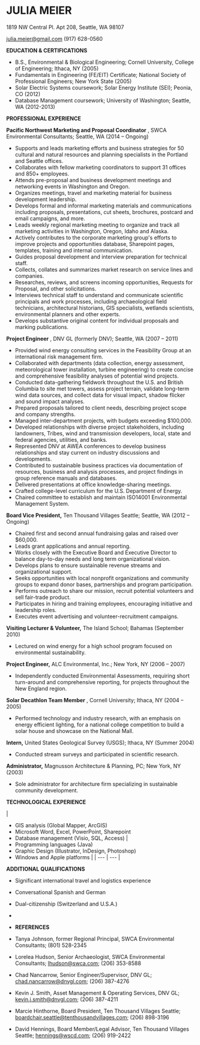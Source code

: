 **JULIA MEIER**
===============

1819 NW Central Pl. Apt 208, Seattle, WA 98107

julia.meier@gmail.com  (917) 628-0560

**EDUCATION &amp; CERTIFICATIONS**

- B.S., Environmental &amp; Biological Engineering; Cornell University, College of Engineering; Ithaca, NY (2005)
- Fundamentals in Engineering (FE/EIT) Certificate; National Society of Professional Engineers; New York State (2005)
- Solar Electric Systems coursework; Solar Energy Institute (SEI); Peonia, CO (2012)
- Database Management coursework; University of Washington; Seattle, WA (2012-2013)

**PROFESSIONAL EXPERIENCE**

**Pacific Northwest Marketing and Proposal Coordinator** , SWCA Environmental Consultants; Seattle, WA (2014 – Ongoing)

- Supports and leads marketing efforts and business strategies for 50 cultural and natural resources and planning specialists in the Portland and Seattle offices.
- Collaborates with fellow marketing coordinators to support 31 offices and 850+ employees.
- Attends pre-proposal and business development meetings and networking events in Washington and Oregon.
- Organizes meetings, travel and marketing material for business development leadership.
- Develops formal and informal marketing materials and communications including proposals, presentations, cut sheets, brochures, postcard and email campaigns, and more.
- Leads weekly regional marketing meeting to organize and track all marketing activities in Washington, Oregon, Idaho and Alaska.
- Actively contributes to the corporate marketing group&#39;s efforts to improve projects and opportunities database, Sharepoint pages, templates, training and internal communication.
- Guides proposal development and interview preparation for technical staff.
- Collects, collates and summarizes market research on service lines and companies.
- Researches, reviews, and screens incoming opportunities, Requests for Proposal, and other solicitations.
- Interviews technical staff to understand and communicate scientific principals and work processes, including archaeological field technicians, architectural historians, GIS specialists, wetlands scientists, environmental planners and other experts.
- Develops substantive original content for individual proposals and marking publications.

**Project Engineer** , DNV GL (formerly DNV); Seattle, WA (2007 – 2011)

- Provided wind energy consulting services in the Feasibility Group at an international risk management firm.
- Collaborated with departments (data collection, energy assessment, meteorological tower installation, turbine engineering) to create concise and comprehensive feasibility analyses of potential wind projects.
- Conducted data-gathering fieldwork throughout the U.S. and British Columbia to site met towers, assess project terrain, validate long-term wind data sources, and collect data for visual impact, shadow flicker and sound impact analyses.
- Prepared proposals tailored to client needs, describing project scope and company strengths.
- Managed inter-department projects, with budgets exceeding $100,000.
- Developed relationships with diverse project stakeholders, including landowners, Tribes, wind and transmission developers, local, state and federal agencies, utilities, and banks.
- Represented DNV at AWEA conferences to develop business relationships and stay current on industry discussions and developments.
- Contributed to sustainable business practices via documentation of resources, business and analysis processes, and project findings in group reference manuals and databases.
- Delivered presentations at office knowledge-sharing meetings.
- Crafted college-level curriculum for the U.S. Department of Energy.
- Chaired committee to establish and maintain ISO14001 Environmental Management System.



**Board Vice President,** Ten Thousand Villages Seattle; Seattle, WA (2012 – Ongoing)

- Chaired first and second annual fundraising galas and raised over $60,000.
- Leads grant applications and annual reporting.
- Works closely with the Executive Board and Executive Director to balance day-to-day needs and long term organizational vision.
- Develops plans to ensure sustainable revenue streams and organizational support.
- Seeks opportunities with local nonprofit organizations and community groups to expand donor bases, partnerships and program participation.
- Performs outreach to share our mission, recruit potential volunteers and sell fair-trade product.
- Participates in hiring and training employees, encouraging initiative and leadership roles.
- Executes event advertising and volunteer-recruitment campaigns.

**Visiting Lecturer &amp; Volunteer,** The Island School; Bahamas (September 2010)

- Lectured on wind energy for a high school program focused on environmental sustainability.

**Project Engineer,** ALC Environmental, Inc.; New York, NY (2006 – 2007)

- Independently conducted Environmental Assessments, requiring short turn-around and comprehensive reporting, for projects throughout the New England region.

**Solar Decathlon Team Member** , Cornell University; Ithaca, NY (2004 – 2005)

- Performed technology and industry research, with an emphasis on energy efficient lighting, for a national college competition to build a solar house and showcase on the National Mall.

**Intern,** United States Geological Survey (USGS); Ithaca, NY (Summer 2004)

- Conducted stream surveys and participated in scientific research.

**Administrator,** Magnusson Architecture &amp; Planning, PC; New York, NY (2003)

- Sole administrator for architecture firm specializing in sustainable community development.

**TECHNOLOGICAL EXPERIENCE**

|
- GIS analysis (Global Mapper, ArcGIS)
- Microsoft Word, Excel, PowerPoint, Sharepoint
- Database management (Visio, SQL, Access)
  |
- Programming languages (Java)
- Graphic Design (Illustrator, InDesign, Photoshop)
- Windows and Apple platforms
  |
| --- | --- |

**ADDITIONAL QUALIFICATIONS**

- Significant international travel and logistics experience
- Conversational Spanish and German
- Dual-citizenship (Switzerland and U.S.A.)

-

- **REFERENCES**

- Tanya Johnson, former Regional Principal, SWCA Environmental Consultants; (801) 528-2345
- Lorelea Hudson, Senior Archaeologist, SWCA Environmental Consultants; lhudson@swca.com; (206) 353-8588
- Chad Nancarrow, Senior Engineer/Supervisor, DNV GL; chad.nancarrow@dnvgl.com; (206) 387-4276
- Kevin J. Smith, Asset Management &amp; Operating Services, DNV GL; kevin.j.smith@dnvgl.com; (206) 387-4211
- Marcie Hinthorne, Board President, Ten Thousand Villages Seattle; boardchair.seattle@tenthousandvillages.com; (206) 898-3196
- David Hennings, Board Member/Legal Advisor, Ten Thousand Villages Seattle; hennings@wscd.com; (206) 919-2422
